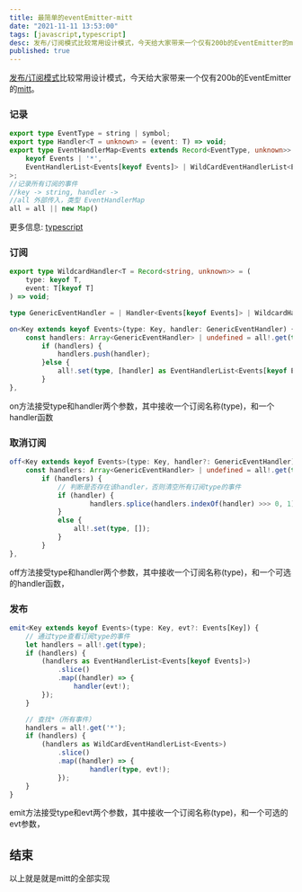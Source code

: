 ```yaml
---
title: 最简单的eventEmitter-mitt
date: "2021-11-11 13:53:00"
tags: [javascript,typescript]
desc: 发布/订阅模式比较常用设计模式，今天给大家带来一个仅有200b的EventEmitter的mitt。
published: true
---
```



[发布/订阅模式](https://zh.wikipedia.org/wiki/%E5%8F%91%E5%B8%83/%E8%AE%A2%E9%98%85)比较常用设计模式，今天给大家带来一个仅有200b的EventEmitter的[mitt](https://github.com/developit/mitt)。


### 记录

``` typescript
export type EventType = string | symbol;
export type Handler<T = unknown> = (event: T) => void;
export type EventHandlerMap<Events extends Record<EventType, unknown>> = Map<
	keyof Events | '*',
	EventHandlerList<Events[keyof Events]> | WildCardEventHandlerList<Events>
>;
//记录所有订阅的事件
//key -> string, handler ->
//all 外部传入，类型 EventHandlerMap
all = all || new Map() 
```

更多信息: [typescript](https://www.typescriptlang.org/docs/)

### 订阅

``` typescript
export type WildcardHandler<T = Record<string, unknown>> = (
	type: keyof T,
	event: T[keyof T]
) => void;

type GenericEventHandler = | Handler<Events[keyof Events]> | WildcardHandler<Events>;

on<Key extends keyof Events>(type: Key, handler: GenericEventHandler) {
	const handlers: Array<GenericEventHandler> | undefined = all!.get(type);
		if (handlers) {
			handlers.push(handler);
		}else {
			all!.set(type, [handler] as EventHandlerList<Events[keyof Events]>);
		}
},
```
on方法接受type和handler两个参数，其中接收一个订阅名称(type)，和一个handler函数

### 取消订阅

``` typescript
off<Key extends keyof Events>(type: Key, handler?: GenericEventHandler) {
	const handlers: Array<GenericEventHandler> | undefined = all!.get(type);
		if (handlers) {
            // 判断是否存在该handler，否则清空所有订阅type的事件
			if (handler) {
					handlers.splice(handlers.indexOf(handler) >>> 0, 1);
			}
			else {
				all!.set(type, []);
			}
		}
},
```
off方法接受type和handler两个参数，其中接收一个订阅名称(type)，和一个可选的handler函数，

### 发布

``` typescript
emit<Key extends keyof Events>(type: Key, evt?: Events[Key]) {
    // 通过type查看订阅type的事件
	let handlers = all!.get(type);
	if (handlers) {
		(handlers as EventHandlerList<Events[keyof Events]>)
			.slice()
			.map((handler) => {
			    handler(evt!);
		});
	}

    // 查找*（所有事件）
	handlers = all!.get('*');
	if (handlers) {
		(handlers as WildCardEventHandlerList<Events>)
			.slice()
			.map((handler) => {
					handler(type, evt!);
			});
	}
}
```
emit方法接受type和evt两个参数，其中接收一个订阅名称(type)，和一个可选的evt参数，


## 结束

以上就是就是mitt的全部实现
